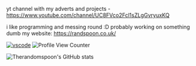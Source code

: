 yt channel with my adverts and projects - https://www.youtube.com/channel/UC8FVco2Fcl1sZLgGvryuxKQ

i like programming and messing round :D probably working on something dumb
my website: https://randspoon.co.uk/


[![vscode](https://img.shields.io/visual-studio-marketplace/v/swellaby.rust-pack?color=blue&include_prereleases&label=Visual%20Studio%20Code%20%20Online&logo=V)](https://vscode.dev)
![Profile View Counter](https://komarev.com/ghpvc/?username=Therandomspoon)

![Therandomspoon's GitHub stats](https://github-readme-stats.vercel.app./api?username=therandomspoon&show_icons=true&theme=radical)

